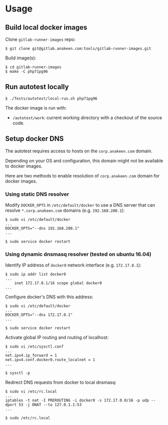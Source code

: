 # Usage

## Build local docker images

Clone `gitlab-runner-images` repo:

    $ git clone git@gitlab.anakeen.com:tools/gitlab-runner-images.git

Build image(s):

    $ cd gitlab-runner-images
    $ make -C php71pg96

## Run autotest locally

    $ ./Tests/autotest/local-run.sh php71pg96

The docker image is run with:
- `/autotest/work`: current working directory with a checkout of the source
  code.

## Setup docker DNS

The autotest requires access to hosts on the `corp.anakeen.com` domain.

Depending on your OS and configuration, this domain might not be available to
docker images.

Here are two methods to enable resolution of `corp.anakeen.com` domain for
docker images.

### Using static DNS resolver

Modify `DOCKER_OPTS` in `/etc/default/docker` to use a DNS server that can
resolve `*.corp.anakeen.com` domains (e.g. `192.168.200.1`):

    $ sudo vi /etc/default/docker
    ...
    DOCKER_OPTS="--dns 192.168.200.1"
    ...

    $ sudo service docker restart

### Using dynamic dnsmasq resolver (tested on ubuntu 16.04)

Identify IP address of `docker0` network interface (e.g. `172.17.0.1`):

    $ sudo ip addr list docker0
    ...
        inet 172.17.0.1/16 scope global docker0
    ...

Configure docker's DNS with this address:

    $ sudo vi /etc/default/docker
    ...
    DOCKER_OPTS="--dns 172.17.0.1"
    ...

    $ sudo service docker restart

Activate global IP routing and routing of localhost:

    $ sudo vi /etc/sysctl.conf
    ...
    net.ipv4.ip_forward = 1
    net.ipv4.conf.docker0.route_localnet = 1
    ...

    $ sysctl -p

Redirect DNS requests from docker to local dnsmasq:

    $ sudo vi /etc/rc.local
    ...
    iptables -t nat -I PREROUTING -i docker0 -s 172.17.0.0/16 -p udp --dport 53 -j DNAT --to 127.0.1.1:53
    ...

    $ sudo /etc/rc.local

